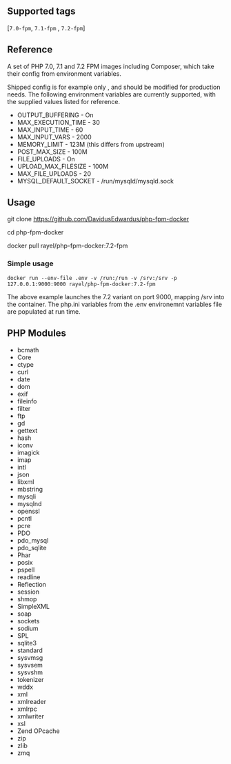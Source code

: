 ## Supported tags

[`7.0-fpm`, `7.1-fpm` , `7.2-fpm`]

## Reference

A set of PHP 7.0, 7.1 and 7.2 FPM images including Composer, which take their config from environment variables. 

Shipped config is for example only , and should be modified for production needs. The following environment variables are currently supported, with the supplied values listed for reference.

* OUTPUT_BUFFERING - On
* MAX_EXECUTION_TIME - 30
* MAX_INPUT_TIME - 60
* MAX_INPUT_VARS - 2000
* MEMORY_LIMIT - 123M (this differs from upstream)
* POST_MAX_SIZE - 100M
* FILE_UPLOADS - On
* UPLOAD_MAX_FILESIZE - 100M
* MAX_FILE_UPLOADS - 20
* MYSQL_DEFAULT_SOCKET - /run/mysqld/mysqld.sock

## Usage

git clone https://github.com/DavidusEdwardus/php-fpm-docker

cd php-fpm-docker

docker pull rayel/php-fpm-docker:7.2-fpm

### Simple usage  

```
docker run --env-file .env -v /run:/run -v /srv:/srv -p 127.0.0.1:9000:9000 rayel/php-fpm-docker:7.2-fpm
```

The above example launches the 7.2 variant on port 9000, mapping /srv into the container. The php.ini variables from the .env environemnt variables file are populated at run time.

## PHP Modules

* bcmath
* Core
* ctype
* curl
* date
* dom
* exif
* fileinfo
* filter
* ftp
* gd
* gettext
* hash
* iconv
* imagick
* imap
* intl
* json
* libxml
* mbstring
* mysqli
* mysqlnd
* openssl
* pcntl
* pcre
* PDO
* pdo_mysql
* pdo_sqlite
* Phar
* posix
* pspell
* readline
* Reflection
* session
* shmop
* SimpleXML
* soap
* sockets
* sodium
* SPL
* sqlite3
* standard
* sysvmsg
* sysvsem
* sysvshm
* tokenizer
* wddx
* xml
* xmlreader
* xmlrpc
* xmlwriter
* xsl
* Zend OPcache
* zip
* zlib
* zmq


